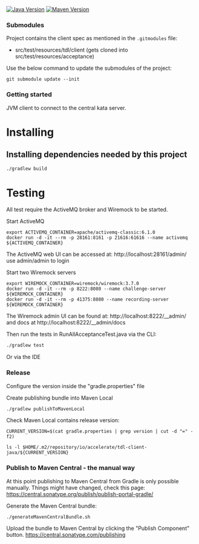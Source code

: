 [![Java Version](http://img.shields.io/badge/Java-21-blue.svg)](http://docs.aws.amazon.com/corretto/latest/corretto-17-ug/downloads-list.html)
[![Maven Version](http://img.shields.io/maven-central/v/io.accelerate/tdl-client-java.svg)](http://search.maven.org/#search%7Cgav%7C1%7Cg%3A%22io.accelerate%22%20AND%20a%3A%22tdl-client-java%22)

### Submodules

Project contains the client spec as mentioned in the `.gitmodules` file:

- src/test/resources/tdl/client (gets cloned into src/test/resources/acceptance)

Use the below command to update the submodules of the project:

```
git submodule update --init
```
### Getting started

JVM client to connect to the central kata server.

# Installing

## Installing dependencies needed by this project

```bash
./gradlew build
```

# Testing

All test require the ActiveMQ broker and Wiremock to be started.

Start ActiveMQ
```shell
export ACTIVEMQ_CONTAINER=apache/activemq-classic:6.1.0
docker run -d -it --rm -p 28161:8161 -p 21616:61616 --name activemq ${ACTIVEMQ_CONTAINER}
```

The ActiveMQ web UI can be accessed at:
http://localhost:28161/admin/
use admin/admin to login

Start two Wiremock servers
```shell
export WIREMOCK_CONTAINER=wiremock/wiremock:3.7.0
docker run -d -it --rm -p 8222:8080 --name challenge-server ${WIREMOCK_CONTAINER}
docker run -d -it --rm -p 41375:8080 --name recording-server ${WIREMOCK_CONTAINER}
```

The Wiremock admin UI can be found at:
http://localhost:8222/__admin/
and docs at
http://localhost:8222/__admin/docs


Then run the tests in RunAllAcceptanceTest.java via the CLI:

```bash
./gradlew test
```

Or via the IDE

### Release

Configure the version inside the "gradle.properties" file

Create publishing bundle into Maven Local
```bash
./gradlew publishToMavenLocal
```

Check Maven Local contains release version:
```
CURRENT_VERSION=$(cat gradle.properties | grep version | cut -d "=" -f2)

ls -l $HOME/.m2/repository/io/accelerate/tdl-client-java/${CURRENT_VERSION}
```


### Publish to Maven Central - the manual way

At this point publishing to Maven Central from Gradle is only possible manually.
Things might have changed, check this page:
https://central.sonatype.org/publish/publish-portal-gradle/

Generate the Maven Central bundle:
```
./generateMavenCentralBundle.sh
```

Upload the bundle to Maven Central by clicking the "Publish Component" button.
https://central.sonatype.com/publishing
